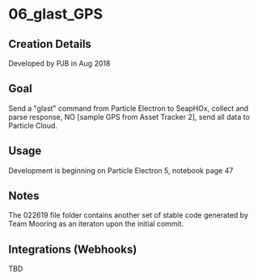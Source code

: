 # 06_glast_GPS

## Creation Details
Developed by PJB in Aug 2018

## Goal
Send a "glast" command from Particle Electron to SeapHOx, collect and parse response, NO [sample GPS from Asset Tracker 2], send all data to Particle Cloud.

## Usage
Development is beginning on Particle Electron 5, notebook page 47

## Notes
The 022619 file folder contains another set of stable code generated by Team Mooring as an iteraton upon the initial commit.

## Integrations (Webhooks)
TBD
